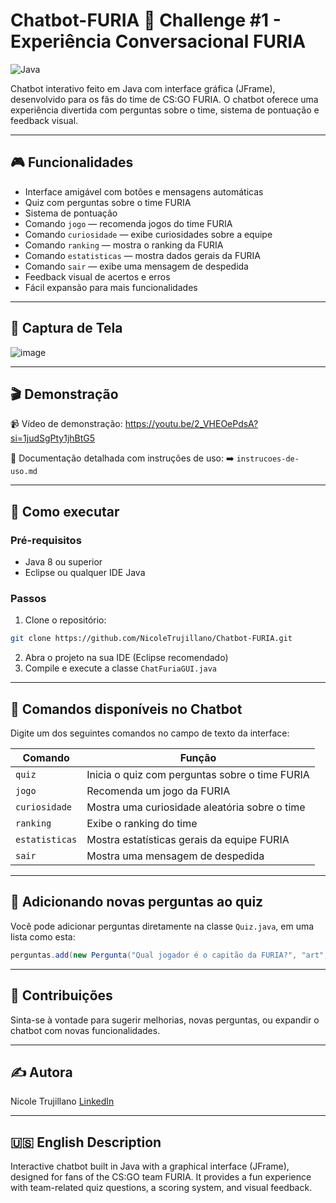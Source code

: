 # Chatbot-FURIA 💬 Challenge #1 - Experiência Conversacional FURIA

![Java](https://img.shields.io/badge/Java-ED8B00?style=for-the-badge&logo=java&logoColor=white)

Chatbot interativo feito em Java com interface gráfica (JFrame), desenvolvido para os fãs do time de CS:GO FURIA. O chatbot oferece uma experiência divertida com perguntas sobre o time, sistema de pontuação e feedback visual.

---

## 🎮 Funcionalidades
- Interface amigável com botões e mensagens automáticas
- Quiz com perguntas sobre o time FURIA
- Sistema de pontuação
- Comando `jogo` — recomenda jogos do time FURIA
- Comando `curiosidade` — exibe curiosidades sobre a equipe
- Comando `ranking` — mostra o ranking da FURIA
- Comando `estatisticas` — mostra dados gerais da FURIA
- Comando `sair` — exibe uma mensagem de despedida
- Feedback visual de acertos e erros
- Fácil expansão para mais funcionalidades
  
---

## 📸 Captura de Tela
![image](https://github.com/user-attachments/assets/ad27eeeb-0af9-4b3f-84e3-fdbcd4667494)

---

## 🎬 Demonstração
📹 Vídeo de demonstração: https://youtu.be/2_VHEOePdsA?si=1judSgPty1jhBtG5

📄 Documentação detalhada com instruções de uso:
➡️ `instrucoes-de-uso.md`


---

## 🚀 Como executar

### Pré-requisitos
- Java 8 ou superior
- Eclipse ou qualquer IDE Java

### Passos
1. Clone o repositório:
```bash
git clone https://github.com/NicoleTrujillano/Chatbot-FURIA.git
```
2. Abra o projeto na sua IDE (Eclipse recomendado)
3. Compile e execute a classe `ChatFuriaGUI.java`

---

## 🧠 Comandos disponíveis no Chatbot

Digite um dos seguintes comandos no campo de texto da interface:

| Comando       | Função                                                      |
|---------------|-------------------------------------------------------------|
| `quiz`        | Inicia o quiz com perguntas sobre o time FURIA              |
| `jogo`        | Recomenda um jogo da FURIA                                  |
| `curiosidade` | Mostra uma curiosidade aleatória sobre o time               |
| `ranking`     | Exibe o ranking do time                                     |
| `estatisticas`| Mostra estatísticas gerais da equipe FURIA                  |
| `sair`        | Mostra uma mensagem de despedida                            |

---

## 📄 Adicionando novas perguntas ao quiz

Você pode adicionar perguntas diretamente na classe `Quiz.java`, em uma lista como esta:

```java
perguntas.add(new Pergunta("Qual jogador é o capitão da FURIA?", "art", new String[]{"art", "KSCERATO", "yuurih"}));
```

---

## 🤝 Contribuições

Sinta-se à vontade para sugerir melhorias, novas perguntas, ou expandir o chatbot com novas funcionalidades.

---

## ✍️ Autora
Nicole Trujillano
[LinkedIn](https://www.linkedin.com/in/nicole-trujillano-292aa4358/)

---

## 🇺🇸 English Description

Interactive chatbot built in Java with a graphical interface (JFrame), designed for fans of the CS:GO team FURIA. It provides a fun experience with team-related quiz questions, a scoring system, and visual feedback.
